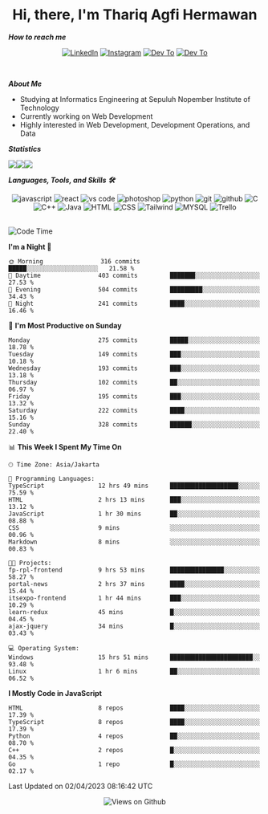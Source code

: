 <div align="center">
  <h1>Hi, there, I'm Thariq Agfi Hermawan</h1>
</div>


***How to reach me***
<p align='center'>
   <a href="https://www.linkedin.com/in/thariqagfihermawan" target="_blank"><img src="https://img.shields.io/badge/LinkedIn-0077B5?style=for-the-badge&logo=linkedin&logoColor=white" alt="LinkedIn"></a>
   <a href="https://www.instagram.com/thoriqagfi" target="_blank"><img src="https://img.shields.io/badge/Instagram-E4405F?style=for-the-badge&logo=instagram&logoColor=white" alt="Instagram"></a>
   <a href="https://medium.com/@thoriq.aghfi60" target="_blank"><img src="https://img.shields.io/badge/Medium-12100E?style=for-the-badge&logo=medium&logoColor=white" alt="Dev To"></a>
   <a href="https://linktr.ee/thoriqagfi" target="_blank"><img src="https://img.shields.io/badge/linktree-1de9b6?style=for-the-badge&logo=linktree&logoColor=white" alt="Dev To"></a>
</p>

<br>

***About Me***
- Studying at Informatics Engineering at Sepuluh Nopember Institute of Technology
- Currently working on Web Development
- Highly interested in Web Development, Development Operations, and Data

***Statistics***

<!-- [![GitHub Streak](http://github-readme-streak-stats.herokuapp.com?user=thoriqagfi&theme=dark)](https://git.io/streak-stats) -->

<div align="center">
  <div style="display: flex;">
    <img src="http://github-readme-streak-stats.herokuapp.com?user=thoriqagfi&theme=chartreuse-dark"/>
    <img src="https://github-readme-stats.vercel.app/api/top-langs/?username=thoriqagfi&layout=compact&&theme=chartreuse-dark&langs_count=8)](https://github.com/thoriqagfi"/>
    <img src="https://github-readme-stats.vercel.app/api?username=thoriqagfi&show_icons=true&theme=chartreuse-dark"/>
  </div>
</div>

<!-- [![Top Langs](https://github-readme-stats.vercel.app/api/top-langs/?username=thoriqagfi&layout=compact&&theme=chartreuse-dark&langs_count=8)](https://github.com/thoriqagfi)
< ![Agfi's GitHub stats](https://github-readme-stats.vercel.app/api?username=thoriqagfi&show_icons=true&theme=chartreuse-dark) -->

***Languages, Tools, and Skills 🛠***

  <div align="center">
    <img src="https://img.shields.io/badge/JavaScript-F7DF1E?style=for-the-badge&logo=javascript&logoColor=black" alt="javascript" />
    <img src="https://img.shields.io/badge/React-61DAFB?style=for-the-badge&logo=react&logoColor=black" alt="react" />
    <img src="https://img.shields.io/badge/vs%20code-007ACC?style=for-the-badge&logo=visual%20studio%20code&logoColor=white" alt="vs code" />
    <img src="https://img.shields.io/badge/adobe%20photoshop-31A8FF?style=for-the-badge&logo=adobe%20photoshop&logoColor=white" alt="photoshop" />
    <img src="https://img.shields.io/badge/python-3776AB?style=for-the-badge&logo=python&logoColor=white" alt="python" />
    <img src="https://img.shields.io/badge/Git-F05032?style=for-the-badge&logo=git&logoColor=white" alt="git" />
    <img src="https://img.shields.io/badge/GitHub-100000?style=for-the-badge&logo=github&logoColor=white" alt="github" />
    <img src="https://img.shields.io/badge/c-%2300599C.svg?style=for-the-badge&logo=c&logoColor=white" alt="C" />
    <img src="https://img.shields.io/badge/c++-%2300599C.svg?style=for-the-badge&logo=c%2B%2B&logoColor=white" alt="C++" />
    <img src="https://img.shields.io/badge/Java-ED8B00?style=for-the-badge&logo=java&logoColor=white" alt="Java"/>
    <img src="https://img.shields.io/badge/HTML5-E34F26?style=for-the-badge&logo=html5&logoColor=white" alt="HTML" />
    <img src="https://img.shields.io/badge/CSS-239120?&style=for-the-badge&logo=css3&logoColor=white" alt ="CSS" />
    <img src="https://img.shields.io/badge/tailwindcss-%2338B2AC.svg?style=for-the-badge&logo=tailwind-css&logoColor=white" alt="Tailwind" />
    <img src="https://img.shields.io/badge/MySQL-00000F?style=for-the-badge&logo=mysql&logoColor=white" alt="MYSQL" />
    <img src="https://img.shields.io/badge/Trello-%23026AA7.svg?style=for-the-badge&logo=Trello&logoColor=white" alt="Trello" />
  </div><br>

<!--START_SECTION:waka-->
![Code Time](http://img.shields.io/badge/Code%20Time-258%20hrs%2036%20mins-blue)

**I'm a Night 🦉** 

```text
🌞 Morning                316 commits         █████░░░░░░░░░░░░░░░░░░░░   21.58 % 
🌆 Daytime                403 commits         ███████░░░░░░░░░░░░░░░░░░   27.53 % 
🌃 Evening                504 commits         █████████░░░░░░░░░░░░░░░░   34.43 % 
🌙 Night                  241 commits         ████░░░░░░░░░░░░░░░░░░░░░   16.46 % 
```
📅 **I'm Most Productive on Sunday** 

```text
Monday                   275 commits         █████░░░░░░░░░░░░░░░░░░░░   18.78 % 
Tuesday                  149 commits         ███░░░░░░░░░░░░░░░░░░░░░░   10.18 % 
Wednesday                193 commits         ███░░░░░░░░░░░░░░░░░░░░░░   13.18 % 
Thursday                 102 commits         ██░░░░░░░░░░░░░░░░░░░░░░░   06.97 % 
Friday                   195 commits         ███░░░░░░░░░░░░░░░░░░░░░░   13.32 % 
Saturday                 222 commits         ████░░░░░░░░░░░░░░░░░░░░░   15.16 % 
Sunday                   328 commits         ██████░░░░░░░░░░░░░░░░░░░   22.40 % 
```


📊 **This Week I Spent My Time On** 

```text
🕑︎ Time Zone: Asia/Jakarta

💬 Programming Languages: 
TypeScript               12 hrs 49 mins      ███████████████████░░░░░░   75.59 % 
HTML                     2 hrs 13 mins       ███░░░░░░░░░░░░░░░░░░░░░░   13.12 % 
JavaScript               1 hr 30 mins        ██░░░░░░░░░░░░░░░░░░░░░░░   08.88 % 
CSS                      9 mins              ░░░░░░░░░░░░░░░░░░░░░░░░░   00.96 % 
Markdown                 8 mins              ░░░░░░░░░░░░░░░░░░░░░░░░░   00.83 % 

🐱‍💻 Projects: 
fp-rpl-frontend          9 hrs 53 mins       ███████████████░░░░░░░░░░   58.27 % 
portal-news              2 hrs 37 mins       ████░░░░░░░░░░░░░░░░░░░░░   15.44 % 
itsexpo-frontend         1 hr 44 mins        ███░░░░░░░░░░░░░░░░░░░░░░   10.29 % 
learn-redux              45 mins             █░░░░░░░░░░░░░░░░░░░░░░░░   04.45 % 
ajax-jquery              34 mins             █░░░░░░░░░░░░░░░░░░░░░░░░   03.43 % 

💻 Operating System: 
Windows                  15 hrs 51 mins      ███████████████████████░░   93.48 % 
Linux                    1 hr 6 mins         ██░░░░░░░░░░░░░░░░░░░░░░░   06.52 % 
```

**I Mostly Code in JavaScript** 

```text
HTML                     8 repos             ████░░░░░░░░░░░░░░░░░░░░░   17.39 % 
TypeScript               8 repos             ████░░░░░░░░░░░░░░░░░░░░░   17.39 % 
Python                   4 repos             ██░░░░░░░░░░░░░░░░░░░░░░░   08.70 % 
C++                      2 repos             █░░░░░░░░░░░░░░░░░░░░░░░░   04.35 % 
Go                       1 repo              █░░░░░░░░░░░░░░░░░░░░░░░░   02.17 % 
```




 Last Updated on 02/04/2023 08:16:42 UTC
<!--END_SECTION:waka-->

<div align="center">
<img src="https://komarev.com/ghpvc/?username=thoriqagfi&color=blue" alt="Views on Github" />
</div>